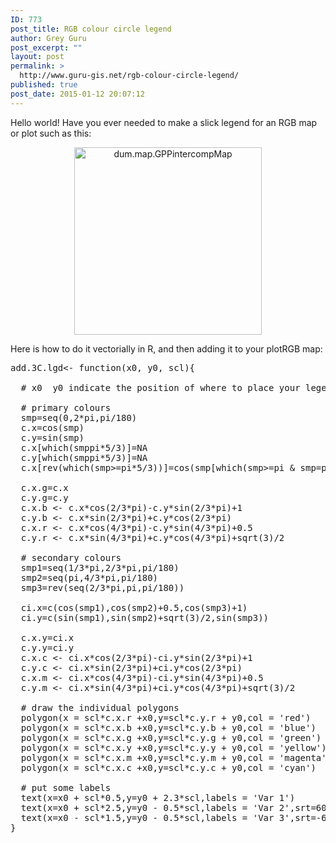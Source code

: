 ```yaml
---
ID: 773
post_title: RGB colour circle legend
author: Grey Guru
post_excerpt: ""
layout: post
permalink: >
  http://www.guru-gis.net/rgb-colour-circle-legend/
published: true
post_date: 2015-01-12 20:07:12
---
```

<del datetime="2015-01-12T19:07:17+00:00"></del>Hello world!
Have you ever needed to make a slick legend for an RGB map or plot such as this:

<center>
<a href="http://www.guru-gis.net/wp-content/uploads/2015/01/dum.map_.GPPintercompMap.png"><img class="alignnone size-medium wp-image-799" src="http://www.guru-gis.net/wp-content/uploads/2015/01/dum.map_.GPPintercompMap-300x300.png" alt="dum.map.GPPintercompMap" width="300" height="300" /></a>
</center>

Here is how to do it vectorially in R, and then adding it to your plotRGB map:

<pre lang='rsplus'>
add.3C.lgd<- function(x0, y0, scl){
 
  # x0  y0 indicate the position of where to place your legend, scl is used to change its size...

  # primary colours
  smp=seq(0,2*pi,pi/180)
  c.x=cos(smp)
  c.y=sin(smp)
  c.x[which(smppi*5/3)]=NA
  c.y[which(smppi*5/3)]=NA
  c.x[rev(which(smp>=pi*5/3))]=cos(smp[which(smp>=pi & smp=pi*5/3))]=sin(smp[which(smp>=pi & smp=pi*1/3 & smp=pi  smp=pi*1/3  smp=pi  smp<=pi*4/3)])+sqrt(3)/2
  
  c.x.g=c.x
  c.y.g=c.y
  c.x.b <- c.x*cos(2/3*pi)-c.y*sin(2/3*pi)+1
  c.y.b <- c.x*sin(2/3*pi)+c.y*cos(2/3*pi)
  c.x.r <- c.x*cos(4/3*pi)-c.y*sin(4/3*pi)+0.5
  c.y.r <- c.x*sin(4/3*pi)+c.y*cos(4/3*pi)+sqrt(3)/2
  
  # secondary colours
  smp1=seq(1/3*pi,2/3*pi,pi/180)
  smp2=seq(pi,4/3*pi,pi/180)
  smp3=rev(seq(2/3*pi,pi,pi/180))
  
  ci.x=c(cos(smp1),cos(smp2)+0.5,cos(smp3)+1)
  ci.y=c(sin(smp1),sin(smp2)+sqrt(3)/2,sin(smp3))
  
  c.x.y=ci.x
  c.y.y=ci.y
  c.x.c <- ci.x*cos(2/3*pi)-ci.y*sin(2/3*pi)+1
  c.y.c <- ci.x*sin(2/3*pi)+ci.y*cos(2/3*pi)
  c.x.m <- ci.x*cos(4/3*pi)-ci.y*sin(4/3*pi)+0.5
  c.y.m <- ci.x*sin(4/3*pi)+ci.y*cos(4/3*pi)+sqrt(3)/2
  
  # draw the individual polygons
  polygon(x = scl*c.x.r +x0,y=scl*c.y.r + y0,col = 'red')
  polygon(x = scl*c.x.b +x0,y=scl*c.y.b + y0,col = 'blue')
  polygon(x = scl*c.x.g +x0,y=scl*c.y.g + y0,col = 'green')
  polygon(x = scl*c.x.y +x0,y=scl*c.y.y + y0,col = 'yellow')
  polygon(x = scl*c.x.m +x0,y=scl*c.y.m + y0,col = 'magenta')
  polygon(x = scl*c.x.c +x0,y=scl*c.y.c + y0,col = 'cyan')
  
  # put some labels
  text(x=x0 + scl*0.5,y=y0 + 2.3*scl,labels = 'Var 1')
  text(x=x0 + scl*2.5,y=y0 - 0.5*scl,labels = 'Var 2',srt=60)
  text(x=x0 - scl*1.5,y=y0 - 0.5*scl,labels = 'Var 3',srt=-60)
}
</pre>